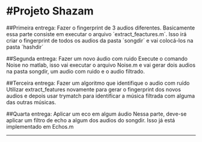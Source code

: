 #Projeto Shazam
===


##Primeira entrega: Fazer o fingerprint de 3 audios diferentes.
    Basicamente essa parte consiste em executar o arquivo ´extract_feactures.m´.
    Isso irá criar o fingerprint de todos os audios da pasta ´songdir´ e vai colocá-los na pasta ´hashdir´

##Segunda entrega: Fazer um novo áudio com ruido
    Execute o comando Noise no matlab, isso vai executar o arquivo Noise.m e vai gerar dois audios na pasta
    songdir, um audio com ruido e o audio filtrado.

##Terceira entrega: Fazer um algoritmo que identifique o audio com ruído
    Utilizar extract_features novamente para gerar o fingerprint dos novos audios e depois usar trymatch para
    identificar a música filtrada com alguma das outras músicas.

##Quarta entrega: Aplicar um eco em algum áudio
    Nessa parte, deve-se aplicar um filtro de echo a algum dos audios do songdir. Isso já está implementado em Echos.m
    
---




